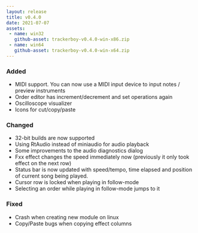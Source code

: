 ```yaml
---
layout: release
title: v0.4.0
date: 2021-07-07
assets:
 - name: win32
   github-asset: trackerboy-v0.4.0-win-x86.zip
 - name: win64
   github-asset: trackerboy-v0.4.0-win-x64.zip
---
```

### Added
 - MIDI support. You can now use a MIDI input device to input notes / preview instruments
 - Order editor has increment/decrement and set operations again
 - Oscilloscope visualizer
 - Icons for cut/copy/paste

### Changed
 - 32-bit builds are now supported
 - Using RtAudio instead of miniaudio for audio playback
 - Some improvements to the audio diagnostics dialog
 - Fxx effect changes the speed immediately now (previously it only took effect on the next row)
 - Status bar is now updated with speed/tempo, time elapsed and position of
   current song being played.
 - Cursor row is locked when playing in follow-mode
 - Selecting an order while playing in follow-mode jumps to it

### Fixed
 - Crash when creating new module on linux
 - Copy/Paste bugs when copying effect columns


